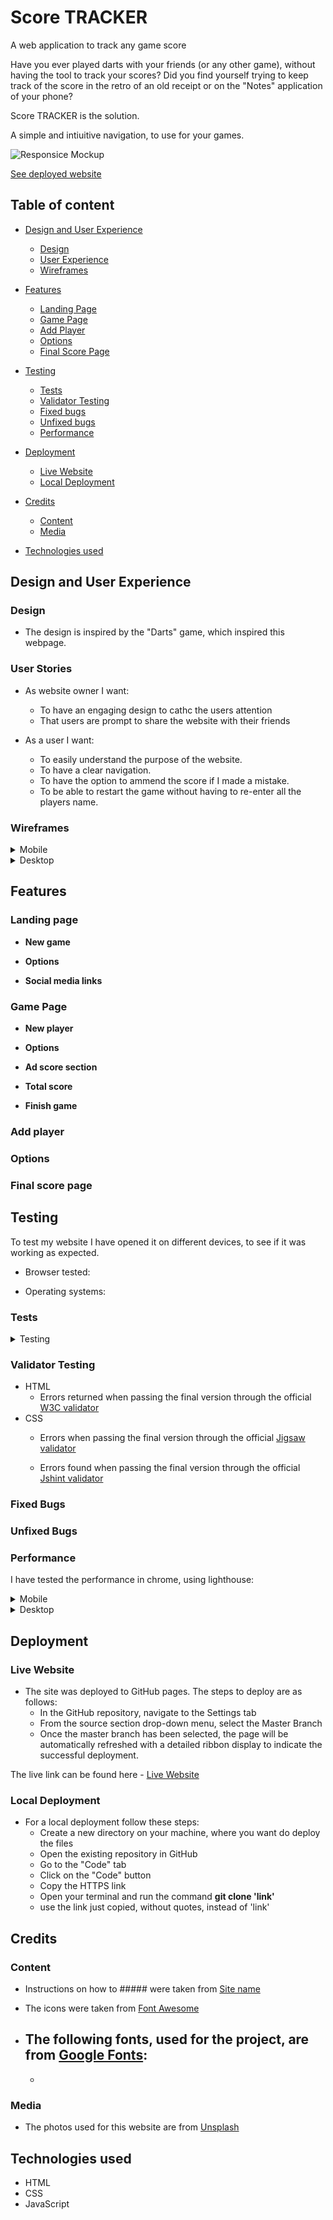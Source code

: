 # Score TRACKER
A web application to track any game score

Have you ever played darts with your friends (or any other game), without having the tool to track your scores? Did you find yourself trying to keep track of the score in the retro of an old receipt or on the "Notes" application of your phone?

Score TRACKER is the solution.

A simple and intiuitive navigation, to use for your games.

![Responsice Mockup]()

[See deployed website]()

## Table of content

- [Design and User Experience](#design-and-user-experience)
  - [Design](#design)
  - [User Experience](#user-experience)
  - [Wireframes](#wireframes)

- [Features](#features)
  - [Landing Page](#landing-page)
  - [Game Page](#game-page)
  - [Add Player](#add-player)
  - [Options](#option)
  - [Final Score Page](#final-score)

- [Testing](#testing)
  - [Tests](#tests)
  - [Validator Testing](#validator-testing)
  - [Fixed bugs](#fixed-bugs)
  - [Unfixed bugs](#unfixed-bugs)
  - [Performance](#performance)

- [Deployment](#deployment)
  - [Live Website](#live-website)
  - [Local Deployment](#local-deployment)

- [Credits](#credits)
  - [Content](#content)
  - [Media](#media)

- [Technologies used](#technologies-used)

## Design and User Experience

### Design

- The design is inspired by the "Darts" game, which inspired this webpage.

### User Stories

- As website owner I want:
    - To have an engaging design to cathc the users attention
    - That users are prompt to share the website with their friends

- As a user I want:
    - To easily understand the purpose of the website.
    - To have a clear navigation.
    - To have the option to ammend the score if I made a mistake.
    - To be able to restart the game without having to re-enter all the players name.

### Wireframes

<details>
  <summary>Mobile</summary>

   ![Mobile Wireframes](media/Mobile.png) 

</details>

<details>
  <summary>Desktop</summary>

   ![Desktop Wireframes](media/Desktop.png) 

</details>



## Features 


### Landing page

- __New game__

- __Options__

- __Social media links__


### Game Page

- __New player__

- __Options__

- __Ad score section__ 

- __Total score__

- __Finish game__


### Add player

### Options

### Final score page


## Testing 

To test my website I have opened it on different devices, to see if it was working as expected.

- Browser tested:


- Operating systems:


### Tests

  <details>
  <summary>Testing</summary>

  |Action | Expected behavious | Result|
  |-------|--------------------|-------|
  |action here | Bhaviour here | Pass/Fail |
  |action here | Bhaviour here | Pass/Fail |
  |action here | Bhaviour here | Pass/Fail |
  |action here | Bhaviour here | Pass/Fail |

  </details>



### Validator Testing

- HTML
  - Errors returned when passing the final version through the official [W3C validator](https://validator.w3.org/nu/#textarea)
- CSS
  - Errors when passing the final version through the official [Jigsaw validator](https://jigsaw.w3.org/css-validator/validator)

  - Errors found when passing the final version through the official [Jshint validator](https://jshint.com/)

### Fixed Bugs



### Unfixed Bugs



### Performance

I have tested the performance in chrome, using lighthouse:

<details>
  <summary> Mobile </summary>
  
  - Home page:

   ![Mobile - home page]()


</details>

<details>
  <summary> Desktop </summary>
  
  - Home page:

   ![Desktop- home page]()


</details>


## Deployment

### Live Website

- The site was deployed to GitHub pages. The steps to deploy are as follows: 
  - In the GitHub repository, navigate to the Settings tab 
  - From the source section drop-down menu, select the Master Branch
  - Once the master branch has been selected, the page will be automatically refreshed with a detailed ribbon display to indicate the successful deployment. 

The live link can be found here - [Live Website]()

### Local Deployment
  - For a local deployment follow these steps:
    - Create a new directory on your machine, where you want do deploy the files
    - Open the existing repository in GitHub
    - Go to the "Code" tab
    - Click on the "Code" button
    - Copy the HTTPS link
    - Open your terminal and run the command __git clone 'link'__
    - use the link just copied, without quotes, instead of 'link'

## Credits 

### Content

- Instructions on how to ##### were taken from [Site name](link)

- The icons were taken from [Font Awesome](https://fontawesome.com/)
- The following fonts, used for the project, are from [Google Fonts](https://fonts.google.com/):
  - 
  - 

### Media

- The photos used for this website are from [Unsplash](https://unsplash.com/)
  


## Technologies used

  - HTML
  - CSS
  - JavaScript
